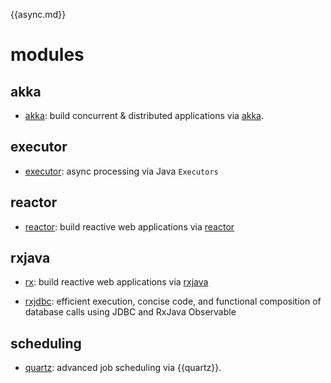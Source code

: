 {{async.md}}

# modules

## akka

* [akka](/doc/akka): build concurrent & distributed applications via [akka](http://akka.io/).

## executor

* [executor](/doc/executor): async processing via Java ```Executors```

## reactor

* [reactor](/doc/reactor): build reactive web applications via <a href="http://projectreactor.io">reactor</a>

## rxjava

* [rx](/doc/rxjava): build reactive web applications via <a href="https://github.com/ReactiveX/RxJava">rxjava</a>

* [rxjdbc](/doc/rxjava-jdbc): efficient execution, concise code, and functional composition of database calls using JDBC and RxJava Observable

## scheduling

* [quartz](/doc/quartz): advanced job scheduling via {{quartz}}.
